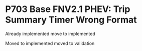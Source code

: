 # P703 Base FNV2.1 PHEV: Trip Summary Timer Wrong Format

Already implemented move to implemented

Moved to implemented
moved to validation
